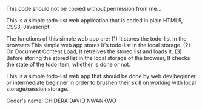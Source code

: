 This code should not be copied without permission from me...

This is a simple todo-list web application that is coded in plain HTML5, CSS3, Javascript.

The functions of this simple web app are;
(1) It stores the todo-list in the browsers 
This simple web app stores it's todo-list in the local storage.
(2) On Document Content Load, It retreives the stored list and loads it.
(3) Before storing the stored list in the local storage of the browser, It checks the state of the todo item, whether is done or not.

This is a simple todo-list web app that should be done by web dev beginner or intermediate beginner in order to brushen their skill on working with local storage/session storage.

Coder's name: CHIDERA DAVID NWANKWO